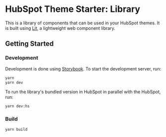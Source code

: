 # HubSpot Theme Starter: Library

This is a library of components that can be used in your HubSpot themes. It is built using [Lit](https://lit.dev/), a lightweight web component library.

## Getting Started

### Development 

Development is done using [Storybook](https://storybook.js.org/). To start the development server, run:

```bash
yarn
yarn dev
```

To run the library's bundled version in HubSpot in parallel with the HubSpot, run:

```bash
yarn dev:hs
```

### Build

```bash
yarn build
```
